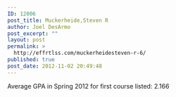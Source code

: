 ```yaml
---
ID: 12006
post_title: Muckerheide,Steven R
author: Joel DesArmo
post_excerpt: ""
layout: post
permalink: >
  http://effrtlss.com/muckerheidesteven-r-6/
published: true
post_date: 2012-11-02 20:49:48
---
```

<p>Average GPA in Spring 2012 for first course listed: 2.166</p>